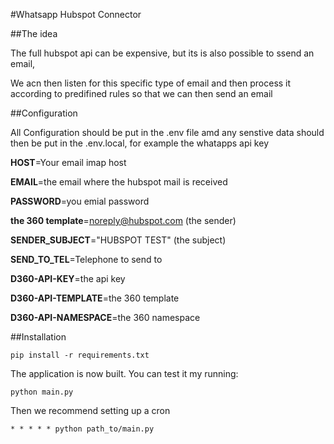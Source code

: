#Whatsapp Hubspot Connector

##The idea

The full hubspot api can be expensive, but its is also possible to ssend an email,

We acn then listen for this specific type of email and then process it according to predifined rules so that we can 
then send an email

##Configuration

All Configuration should be put in the .env file amd any senstive data should then be put in the .env.local, for example the whatapps api key

**HOST**=Your email imap host

**EMAIL**=the email where the hubspot mail is received

**PASSWORD**=you emial password

**the 360 template**=noreply@hubspot.com (the sender)

**SENDER_SUBJECT**="HUBSPOT TEST" (the subject)

**SEND_TO_TEL**=Telephone to send to

**D360-API-KEY**=the api key

**D360-API-TEMPLATE**=the 360 template

**D360-API-NAMESPACE**=the 360 namespace

##Installation

```
pip install -r requirements.txt
```

The application is now built. You can test it my running:

```
python main.py
```

Then we recommend setting up a cron

```
* * * * * python path_to/main.py
```



